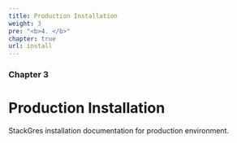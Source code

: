 ```yaml
---
title: Production Installation
weight: 3
pre: "<b>4. </b>"
chapter: true
url: install
---
```


### Chapter 3

# Production Installation

StackGres installation documentation for production environment.
